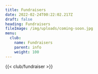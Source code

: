 ```yaml
---
title: Fundraisers
date: 2022-02-24T00:22:02.217Z
draft: false
heading: Fundraisers
fileImage: /img/uploads/coming-soon.jpg
menu:
  club:
    name: Fundraisers
    parent: info
    weight: 100
---
```


{{< club/fundraiser >}}